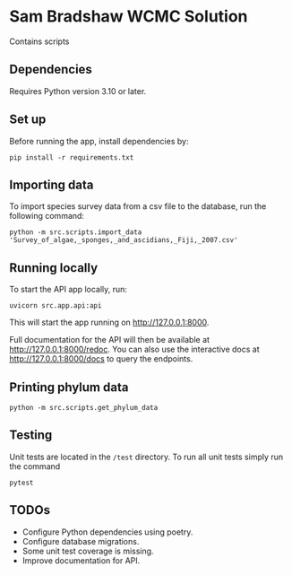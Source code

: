 # Sam Bradshaw WCMC Solution

Contains scripts 

## Dependencies

Requires Python version 3.10 or later.

## Set up

Before running the app, install dependencies by:
```
pip install -r requirements.txt
```

## Importing data

To import species survey data from a csv file to the database, run the following command:
```
python -m src.scripts.import_data 'Survey_of_algae,_sponges,_and_ascidians,_Fiji,_2007.csv'
```

## Running locally

To start the API app locally, run:
```
uvicorn src.app.api:api
```
This will start the app running on http://127.0.0.1:8000.

Full documentation for the API will then be available at http://127.0.0.1:8000/redoc.
You can also use the interactive docs at http://127.0.0.1:8000/docs to query the endpoints.


## Printing phylum data
```
python -m src.scripts.get_phylum_data
```

## Testing

Unit tests are located in the `/test` directory. To run all unit tests simply run the command
```
pytest
```

## TODOs

* Configure Python dependencies using poetry.
* Configure database migrations.
* Some unit test coverage is missing.
* Improve documentation for API.
